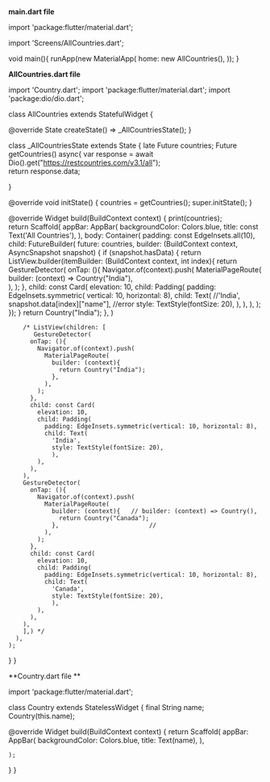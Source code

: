 **main.dart file**

import 'package:flutter/material.dart';

import 'Screens/AllCountries.dart';

void main(){
  runApp(new MaterialApp(
    home: new AllCountries(),
  ));
}

**AllCountries.dart file**

import 'Country.dart';
import 'package:flutter/material.dart';
import 'package:dio/dio.dart';     
        
class AllCountries extends StatefulWidget {

  @override
  State<AllCountries> createState() => _AllCountriesState();
}

class _AllCountriesState extends State<AllCountries> {
 late Future<List> countries;
  Future<List> getCountries() async{
    var response = await Dio().get("https://restcountries.com/v3.1/all");     
         return response.data;   
    
  }

  @override
  void initState() {
    countries = getCountries();
    super.initState();
  }

  @override
  Widget build(BuildContext context) {
   print(countries);                                              
    return Scaffold(
      appBar: AppBar(
        backgroundColor: Colors.blue,
        title: const Text('All Countries'),
      ),
      body: Container(
        padding: const EdgeInsets.all(10),
        child: FutureBuilder<List>(
        future: countries,
        builder: (BuildContext context, AsyncSnapshot<List> snapshot) {
          if (snapshot.hasData) {
            return ListView.builder(itemBuilder: (BuildContext context, int index){
                return GestureDetector(
          onTap: (){
            Navigator.of(context).push(
              MaterialPageRoute(
                builder: (context) => Country("India"),                   
              ),
            );
          },
          child: const Card(
            elevation: 10,
            child: Padding(
              padding: EdgeInsets.symmetric(
                vertical: 10, horizontal: 8),
              child: Text(
                //'India',
                snapshot.data[index]["name"],                       //error 
                style: TextStyle(fontSize: 20),
                ),
            ),
          ),
        );
            });
          }
           return Country("India");
          },
            )

        /* ListView(children: [
           GestureDetector(
          onTap: (){
            Navigator.of(context).push(
              MaterialPageRoute(
                builder: (context){   
                  return Country("India");
                },                         
              ),
            );
          },
          child: const Card(
            elevation: 10,
            child: Padding(
              padding: EdgeInsets.symmetric(vertical: 10, horizontal: 8),
              child: Text(
                'India',
                style: TextStyle(fontSize: 20),
                ),
            ),
          ),
        ),
        GestureDetector(
          onTap: (){
            Navigator.of(context).push(
              MaterialPageRoute(
                builder: (context){   // builder: (context) => Country(),
                  return Country("Canada");
                },                         //
              ),
            );
          },
          child: const Card(
            elevation: 10, 
            child: Padding(
              padding: EdgeInsets.symmetric(vertical: 10, horizontal: 8),
              child: Text(
                'Canada',
                style: TextStyle(fontSize: 20),
                ),
            ),
          ),
        ),
        ],) */ 
      ),
    );
  }
}
  
 **Country.dart file **
  
  import 'package:flutter/material.dart';

class Country extends StatelessWidget {
  final String name;
  Country(this.name);

  
  @override
  Widget build(BuildContext context) {
    return Scaffold(
      appBar: AppBar(
        backgroundColor: Colors.blue,
        title: Text(name),
      ),
      
    );
  }
}
